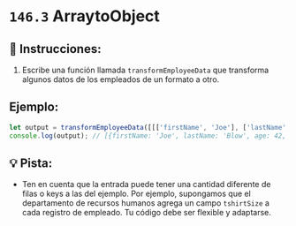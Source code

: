 # `146.3` ArraytoObject

## 📝 Instrucciones:

1. Escribe una función llamada `transformEmployeeData` que transforma algunos datos de los empleados de un formato a otro.

## Ejemplo:

```js
let output = transformEmployeeData([[['firstName', 'Joe'], ['lastName', 'Blow'], ['age', 42], ['role', 'clerk']],[['firstName', 'Mary'], ['lastName', 'Jenkins'], ['age', 36], ['role', 'manager']]]);
console.log(output); // [{firstName: 'Joe', lastName: 'Blow', age: 42, role: 'clerk'}, {firstName: 'Mary', lastName: 'Jenkins', age: 36, role: 'manager'}]
```

## 💡 Pista:

+ Ten en cuenta que la entrada puede tener una cantidad diferente de filas o keys a las del ejemplo. Por ejemplo, supongamos que el departamento de recursos humanos agrega un campo `tshirtSize` a cada registro de empleado. Tu código debe ser flexible y adaptarse.
